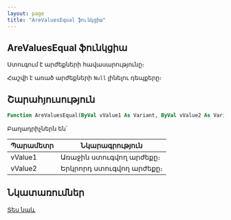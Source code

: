 ```yaml
---
layout: page
title: "AreValuesEqual ֆունկցիա"
---
```

    
## AreValuesEqual ֆունկցիա

Ստուգում է արժեքների հավասարությունը։

Հաշվի է առած արժեքների `Null` լինելու դեպքերը։

## Շարահյուսություն

``` vb
Function AreValuesEqual(ByVal vValue1 As Variant, ByVal vValue2 As Variant) As Boolean
```

Բաղադրիչներն են՝

| Պարամետր | Նկարագրություն |
|--|--|
| vValue1 | Առաջին ստուգվող արժեքը։ |
| vValue2 | Երկրորդ ստուգվող արժեքը։ |

## Նկատառումներ

[Տես նաև](../../functions.html)
